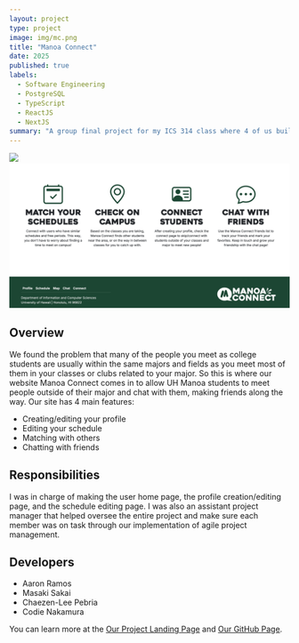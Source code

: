 ```yaml
---
layout: project
type: project
image: img/mc.png
title: "Manoa Connect"
date: 2025
published: true
labels:
  - Software Engineering
  - PostgreSQL
  - TypeScript
  - ReactJS
  - NextJS
summary: "A group final project for my ICS 314 class where 4 of us built and designed an app made with the purpose of helping UH Manoa students meet people outside of their classes."
---
```


<div class="text-center p-4">
  <img width="700px" src="../img/home.png" class="img-thumbnail" >
  <img width="700px" src="../img/landing1.png" class="img-thumbnail" >
</div>

## Overview

We found the problem that many of the people you meet as college students are usually within the same majors and fields as you meet most of them in your classes or clubs related to your major. So this is where our website Manoa Connect comes in to allow UH Manoa students to meet people outside of their major and chat with them, making friends along the way. Our site has 4 main features:

- Creating/editing your profile
- Editing your schedule
- Matching with others
- Chatting with friends

## Responsibilities

I was in charge of making the user home page, the profile creation/editing page, and the schedule editing page. I was also an assistant project manager that helped oversee the entire project and make sure each member was on task through our implementation of agile project management.

## Developers

- Aaron Ramos
- Masaki Sakai
- Chaezen-Lee Pebria
- Codie Nakamura

You can learn more at the [Our Project Landing Page](https://manoa-connect.github.io/) and [Our GitHub Page](https://github.com/manoa-connect/manoa-connect).
